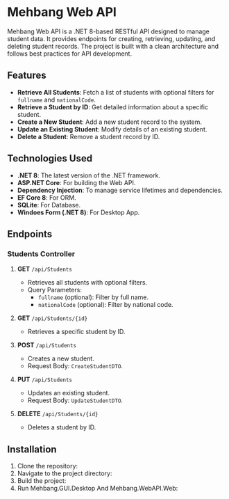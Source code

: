 # Mehbang Web API

Mehbang Web API is a .NET 8-based RESTful API designed to manage student data. It provides endpoints for creating, retrieving, updating, and deleting student records. The project is built with a clean architecture and follows best practices for API development.

## Features

- **Retrieve All Students**: Fetch a list of students with optional filters for `fullname` and `nationalCode`.
- **Retrieve a Student by ID**: Get detailed information about a specific student.
- **Create a New Student**: Add a new student record to the system.
- **Update an Existing Student**: Modify details of an existing student.
- **Delete a Student**: Remove a student record by ID.

## Technologies Used

- **.NET 8**: The latest version of the .NET framework.
- **ASP.NET Core**: For building the Web API.
- **Dependency Injection**: To manage service lifetimes and dependencies.
- **EF Core 8**: For ORM.
- **SQLite**: For Database.
- **Windoes Form (.NET 8)**: For Desktop App.

## Endpoints

### Students Controller

1. **GET** `/api/Students`
   - Retrieves all students with optional filters.
   - Query Parameters:
     - `fullname` (optional): Filter by full name.
     - `nationalCode` (optional): Filter by national code.

2. **GET** `/api/Students/{id}`
   - Retrieves a specific student by ID.

3. **POST** `/api/Students`
   - Creates a new student.
   - Request Body: `CreateStudentDTO`.

4. **PUT** `/api/Students`
   - Updates an existing student.
   - Request Body: `UpdateStudentDTO`.

5. **DELETE** `/api/Students/{id}`
   - Deletes a student by ID.

## Installation

1. Clone the repository:
2. Navigate to the project directory:
3. Build the project:
4. Run Mehbang.GUI.Desktop And Mehbang.WebAPI.Web:
